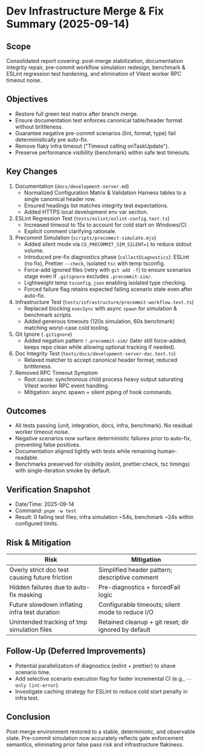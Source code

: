 # Dev Infrastructure Merge & Fix Summary (2025-09-14)

## Scope
Consolidated report covering: post-merge stabilization, documentation integrity repair, pre-commit workflow simulation redesign, benchmark & ESLint regression test hardening, and elimination of Vitest worker RPC timeout noise.

## Objectives
- Restore full green test matrix after branch merge.
- Ensure documentation test enforces canonical table/header format without brittleness.
- Guarantee negative pre-commit scenarios (lint, format, type) fail deterministically pre auto-fix.
- Remove flaky infra timeout ("Timeout calling onTaskUpdate").
- Preserve performance visibility (benchmark) within safe test timeouts.

## Key Changes
1. Documentation (`docs/development-server.md`)
   - Normalized Configuration Matrix & Validation Harness tables to a single canonical header row.
   - Ensured headings list matches integrity test expectations.
   - Added HTTPS local development env var section.
2. ESLint Regression Test (`tests/eslint/eslint-config.test.ts`)
   - Increased timeout to 15s to account for cold start on Windows/CI.
   - Explicit comment clarifying rationale.
3. Precommit Simulation (`scripts/precommit-simulate.mjs`)
   - Added silent mode via `CG_PRECOMMIT_SIM_SILENT=1` to reduce stdout volume.
   - Introduced pre-fix diagnostics phase (`collectDiagnostics`): ESLint (no fix), Prettier `--check`, isolated `tsc` with temp tsconfig.
   - Force-add ignored files (retry with `git add -f`) to ensure scenarios stage even if `.gitignore` excludes `.precommit-sim/`.
   - Lightweight temp `tsconfig.json` enabling isolated type checking.
   - Forced failure flag retains expected failing scenario state even after auto-fix.
4. Infrastructure Test (`tests/infrastructure/precommit-workflow.test.ts`)
   - Replaced blocking `execSync` with async `spawn` for simulation & benchmark scripts.
   - Added generous timeouts (120s simulation, 60s benchmark) matching worst-case cold tooling.
5. Git Ignore (`.gitignore`)
   - Added negation pattern `!.precommit-sim/` (later still force-added; keeps repo clean while allowing optional tracking if needed).
6. Doc Integrity Test (`tests/docs/development-server-doc.test.ts`)
   - Relaxed matcher to accept canonical header format; reduced brittleness.
7. Removed RPC Timeout Symptom
   - Root cause: synchronous child process heavy output saturating Vitest worker RPC event handling.
   - Mitigation: async spawn + silent piping of hook commands.

## Outcomes
- All tests passing (unit, integration, docs, infra, benchmark). No residual worker timeout noise.
- Negative scenarios now surface deterministic failures prior to auto-fix, preventing false positives.
- Documentation aligned tightly with tests while remaining human-readable.
- Benchmarks preserved for visibility (eslint, prettier:check, tsc timings) with single-iteration smoke by default.

## Verification Snapshot
- Date/Time: 2025-09-14
- Command: `pnpm -w test`
- Result: 0 failing test files; infra simulation ~54s, benchmark ~24s within configured limits.

## Risk & Mitigation
| Risk | Mitigation |
| ---- | ---------- |
| Overly strict doc test causing future friction | Simplified header pattern; descriptive comment | 
| Hidden failures due to auto-fix masking | Pre-diagnostics + forcedFail logic |
| Future slowdown inflating infra test duration | Configurable timeouts; silent mode to reduce I/O |
| Unintended tracking of tmp simulation files | Retained cleanup + git reset; dir ignored by default |

## Follow-Up (Deferred Improvements)
- Potential parallelization of diagnostics (eslint + prettier) to shave scenario time.
- Add selective scenario execution flag for faster incremental CI (e.g., `--only lint-error`).
- Investigate caching strategy for ESLint to reduce cold start penalty in infra test.

## Conclusion
Post-merge environment restored to a stable, deterministic, and observable state. Pre-commit simulation now accurately reflects gate enforcement semantics, eliminating prior false pass risk and infrastructure flakiness.

